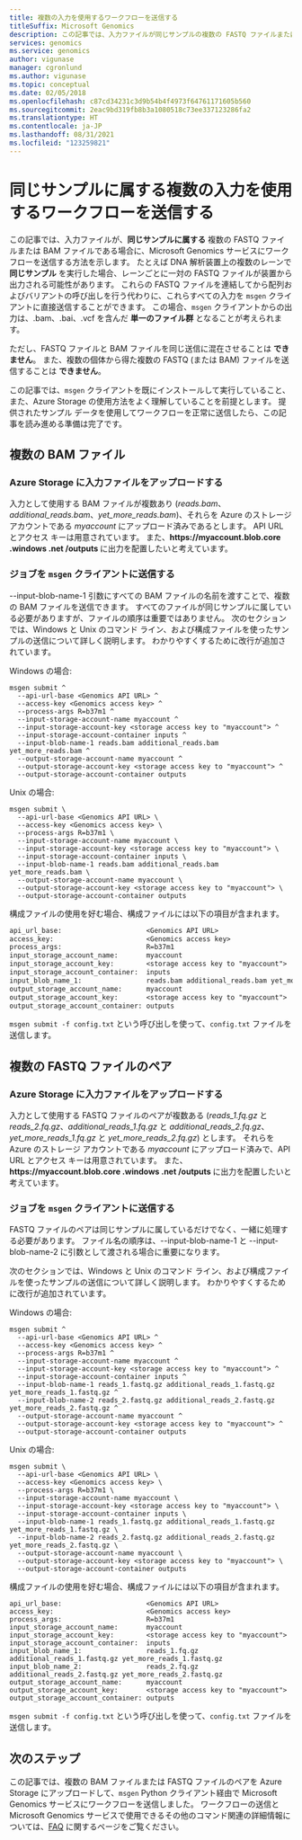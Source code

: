 ```yaml
---
title: 複数の入力を使用するワークフローを送信する
titleSuffix: Microsoft Genomics
description: この記事では、入力ファイルが同じサンプルの複数の FASTQ ファイルまたは BAM ファイルである場合に、Microsoft Genomics サービスにワークフローを送信する方法を示します。
services: genomics
ms.service: genomics
author: vigunase
manager: cgronlund
ms.author: vigunase
ms.topic: conceptual
ms.date: 02/05/2018
ms.openlocfilehash: c87cd34231c3d9b54b4f4973f64761171605b560
ms.sourcegitcommit: 2eac9bd319fb8b3a1080518c73ee337123286fa2
ms.translationtype: HT
ms.contentlocale: ja-JP
ms.lasthandoff: 08/31/2021
ms.locfileid: "123259821"
---
```

# <a name="submit-a-workflow-using-multiple-inputs-from-the-same-sample"></a>同じサンプルに属する複数の入力を使用するワークフローを送信する

この記事では、入力ファイルが、**同じサンプルに属する** 複数の FASTQ ファイルまたは BAM ファイルである場合に、Microsoft Genomics サービスにワークフローを送信する方法を示します。 たとえば DNA 解析装置上の複数のレーンで **同じサンプル** を実行した場合、レーンごとに一対の FASTQ ファイルが装置から出力される可能性があります。 これらの FASTQ ファイルを連結してから配列およびバリアントの呼び出しを行う代わりに、これらすべての入力を `msgen` クライアントに直接送信することができます。 この場合、`msgen` クライアントからの出力は、.bam、.bai、.vcf を含んだ **単一のファイル群** となることが考えられます。 

ただし、FASTQ ファイルと BAM ファイルを同じ送信に混在させることは **できません**。 また、複数の個体から得た複数の FASTQ (または BAM) ファイルを送信することは **できません**。 

この記事では、`msgen` クライアントを既にインストールして実行していること、また、Azure Storage の使用方法をよく理解していることを前提とします。 提供されたサンプル データを使用してワークフローを正常に送信したら、この記事を読み進める準備は完了です。 


## <a name="multiple-bam-files"></a>複数の BAM ファイル

### <a name="upload-your-input-files-to-azure-storage"></a>Azure Storage に入力ファイルをアップロードする
入力として使用する BAM ファイルが複数あり (*reads.bam*、*additional_reads.bam*、*yet_more_reads.bam*)、それらを Azure のストレージ アカウントである *myaccount* にアップロード済みであるとします。 API URL とアクセス キーは用意されています。 また、**https://<span></span>myaccount.blob.core <span></span>.windows <span></span>.net <span></span>/outputs <span></span>** に出力を配置したいと考えています。


### <a name="submit-your-job-to-the-msgen-client"></a>ジョブを `msgen` クライアントに送信する 

--input-blob-name-1 引数にすべての BAM ファイルの名前を渡すことで、複数の BAM ファイルを送信できます。 すべてのファイルが同じサンプルに属している必要がありますが、ファイルの順序は重要ではありません。 次のセクションでは、Windows と Unix のコマンド ライン、および構成ファイルを使ったサンプルの送信について詳しく説明します。 わかりやすくするために改行が追加されています。


Windows の場合:

```
msgen submit ^
  --api-url-base <Genomics API URL> ^
  --access-key <Genomics access key> ^
  --process-args R=b37m1 ^
  --input-storage-account-name myaccount ^
  --input-storage-account-key <storage access key to "myaccount"> ^
  --input-storage-account-container inputs ^
  --input-blob-name-1 reads.bam additional_reads.bam yet_more_reads.bam ^
  --output-storage-account-name myaccount ^
  --output-storage-account-key <storage access key to "myaccount"> ^
  --output-storage-account-container outputs
```


Unix の場合:

```
msgen submit \
  --api-url-base <Genomics API URL> \
  --access-key <Genomics access key> \
  --process-args R=b37m1 \
  --input-storage-account-name myaccount \
  --input-storage-account-key <storage access key to "myaccount"> \
  --input-storage-account-container inputs \
  --input-blob-name-1 reads.bam additional_reads.bam yet_more_reads.bam \
  --output-storage-account-name myaccount \
  --output-storage-account-key <storage access key to "myaccount"> \
  --output-storage-account-container outputs
```


構成ファイルの使用を好む場合、構成ファイルには以下の項目が含まれます。

``` config.txt
api_url_base:                     <Genomics API URL>
access_key:                       <Genomics access key>
process_args:                     R=b37m1
input_storage_account_name:       myaccount
input_storage_account_key:        <storage access key to "myaccount">
input_storage_account_container:  inputs
input_blob_name_1:                reads.bam additional_reads.bam yet_more_reads.bam
output_storage_account_name:      myaccount
output_storage_account_key:       <storage access key to "myaccount">
output_storage_account_container: outputs
```

`msgen submit -f config.txt` という呼び出しを使って、`config.txt` ファイルを送信します。


## <a name="multiple-paired-fastq-files"></a>複数の FASTQ ファイルのペア

### <a name="upload-your-input-files-to-azure-storage"></a>Azure Storage に入力ファイルをアップロードする
入力として使用する FASTQ ファイルのペアが複数ある (*reads_1.fq.gz* と *reads_2.fq.gz*、*additional_reads_1.fq.gz* と *additional_reads_2.fq.gz*、*yet_more_reads_1.fq.gz* と *yet_more_reads_2.fq.gz*) とします。 それらを Azure のストレージ アカウントである *myaccount* にアップロード済みで、API URL とアクセス キーは用意されています。 また、**https://<span></span>myaccount.blob.core <span></span>.windows <span></span>.net <span></span>/outputs <span></span>** に出力を配置したいと考えています。


### <a name="submit-your-job-to-the-msgen-client"></a>ジョブを `msgen` クライアントに送信する 

FASTQ ファイルのペアは同じサンプルに属しているだけでなく、一緒に処理する必要があります。  ファイル名の順序は、--input-blob-name-1 と --input-blob-name-2 に引数として渡される場合に重要になります。 

次のセクションでは、Windows と Unix のコマンド ライン、および構成ファイルを使ったサンプルの送信について詳しく説明します。 わかりやすくするために改行が追加されています。


Windows の場合:

```
msgen submit ^
  --api-url-base <Genomics API URL> ^
  --access-key <Genomics access key> ^
  --process-args R=b37m1 ^
  --input-storage-account-name myaccount ^
  --input-storage-account-key <storage access key to "myaccount"> ^
  --input-storage-account-container inputs ^
  --input-blob-name-1 reads_1.fastq.gz additional_reads_1.fastq.gz yet_more_reads_1.fastq.gz ^
  --input-blob-name-2 reads_2.fastq.gz additional_reads_2.fastq.gz yet_more_reads_2.fastq.gz ^
  --output-storage-account-name myaccount ^
  --output-storage-account-key <storage access key to "myaccount"> ^
  --output-storage-account-container outputs
```


Unix の場合:

```
msgen submit \
  --api-url-base <Genomics API URL> \
  --access-key <Genomics access key> \
  --process-args R=b37m1 \
  --input-storage-account-name myaccount \
  --input-storage-account-key <storage access key to "myaccount"> \
  --input-storage-account-container inputs \
  --input-blob-name-1 reads_1.fastq.gz additional_reads_1.fastq.gz yet_more_reads_1.fastq.gz \
  --input-blob-name-2 reads_2.fastq.gz additional_reads_2.fastq.gz yet_more_reads_2.fastq.gz \
  --output-storage-account-name myaccount \
  --output-storage-account-key <storage access key to "myaccount"> \
  --output-storage-account-container outputs
```


構成ファイルの使用を好む場合、構成ファイルには以下の項目が含まれます。

```
api_url_base:                     <Genomics API URL>
access_key:                       <Genomics access key>
process_args:                     R=b37m1
input_storage_account_name:       myaccount
input_storage_account_key:        <storage access key to "myaccount">
input_storage_account_container:  inputs
input_blob_name_1:                reads_1.fq.gz additional_reads_1.fastq.gz yet_more_reads_1.fastq.gz
input_blob_name_2:                reads_2.fq.gz additional_reads_2.fastq.gz yet_more_reads_2.fastq.gz
output_storage_account_name:      myaccount
output_storage_account_key:       <storage access key to "myaccount">
output_storage_account_container: outputs
```

`msgen submit -f config.txt` という呼び出しを使って、`config.txt` ファイルを送信します。

## <a name="next-steps"></a>次のステップ
この記事では、複数の BAM ファイルまたは FASTQ ファイルのペアを Azure Storage にアップロードして、`msgen` Python クライアント経由で Microsoft Genomics サービスにワークフローを送信しました。 ワークフローの送信と Microsoft Genomics サービスで使用できるその他のコマンド関連の詳細情報については、[FAQ](frequently-asked-questions-genomics.yml) に関するページをご覧ください。 